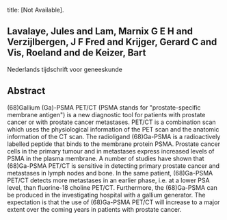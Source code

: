 title: [Not Available].

## Lavalaye, Jules and Lam, Marnix G E H and Verzijlbergen, J F Fred and Krijger, Gerard C and Vis, Roeland and de Keizer, Bart
Nederlands tijdschrift voor geneeskunde


## Abstract
(68)Gallium (Ga)-PSMA PET/CT (PSMA stands for "prostate-specific membrane antigen") is a new diagnostic tool for patients with prostate cancer or with prostate cancer metastases. PET/CT is a combination scan which uses the physiological information of the PET scan and the anatomic information of the CT scan. The radioligand (68)Ga-PSMA is a radioactively labelled peptide that binds to the membrane protein PSMA. Prostate cancer cells in the primary tumour and in metastases express increased levels of PSMA in the plasma membrane. A number of studies have shown that (68)Ga-PSMA PET/CT is sensitive in detecting primary prostate cancer and metastases in lymph nodes and bone. In the same patient, (68)Ga-PSMA PET/CT detects more metastases in an earlier phase, i.e. at a lower PSA level, than fluorine-18 choline PET/CT. Furthermore, the (68)Ga-PSMA can be produced in the investigating hospital with a gallium generator. The expectation is that the use of (68)Ga-PSMA PET/CT will increase to a major extent over the coming years in patients with prostate cancer.

